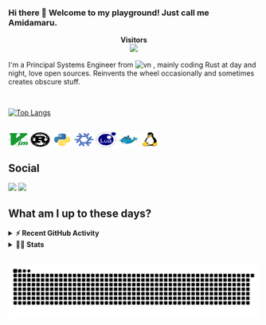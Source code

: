### Hi there 👋 Welcome to my playground! Just call me Amidamaru.

<p align="center">
  <b>Visitors</b><br>
  <img src="https://profile-counter.glitch.me/thaodt/count.svg" />
</p>

I'm a Principal Systems Engineer from <img src="https://static.dwcdn.net/css/flag-icons/flags/4x3/vn.svg" alt="vn" height="25"/> , 
mainly coding Rust at day and night, love open sources. Reinvents the wheel occasionally and sometimes creates obscure stuff.

<br>

[![Top Langs](https://github-readme-stats.vercel.app/api/top-langs/?username=thaodt&layout=compact&theme=gotham&cache_seconds=86400)](https://github.com/thaodt/thaodt)


<div style="display: inline_block"><br>
  <img align="center" alt="thaodt-nvim" height="30" width="40" src="https://raw.githubusercontent.com/devicons/devicon/master/icons/vim/vim-plain.svg">
  <img align="center" alt="thaodt-rust" height="30" width="40" src="https://raw.githubusercontent.com/devicons/devicon/master/icons/rust/rust-original.svg">
  <img align="center" alt="thaodt-python" height="30" width="40" src="https://raw.githubusercontent.com/devicons/devicon/master/icons/python/python-original.svg">
  <img align="center" alt="thaodt-nix" height="30" width="40" src="https://raw.githubusercontent.com/devicons/devicon/master/icons/nixos/nixos-plain.svg">  
  <img align="center" alt="thaodt-lua" height="30" width="40" src="https://raw.githubusercontent.com/devicons/devicon/master/icons/lua/lua-plain.svg">
  <img align="center" alt="thaodt-docker" height="30" width="40" src="https://raw.githubusercontent.com/devicons/devicon/master/icons/docker/docker-original.svg">
  <img align="center" alt="thaodt-linux" height="30" width="40" src="https://raw.githubusercontent.com/devicons/devicon/master/icons/linux/linux-original.svg">
</div>

## Social

<div>
  <a href="https://twitter.com/dreamsparkis" target="_blank"><img src="https://img.shields.io/badge/-Twitter-%23E4405F?style=for-the-badge&logo=twitter&logoColor=white" target="_blank"></a>
  <a href = "mailto:ardtimeit@gmail.com"><img src="https://img.shields.io/badge/-Gmail-%23333?style=for-the-badge&logo=gmail&logoColor=white" target="_blank"></a>

</div>

## What am I up to these days?
<details>
  <summary><b>⚡ Recent GitHub Activity</b></summary>
    <p>

<!--START_SECTION:activity-->
1. 🗣 Commented on [#204](https://github.com/informalsystems/hermes-sdk/issues/204#issuecomment-1993833017) in [informalsystems/hermes-sdk](https://github.com/informalsystems/hermes-sdk)
2. 🗣 Commented on [#242](https://github.com/rosenpass/rosenpass/issues/242#issuecomment-1970276129) in [rosenpass/rosenpass](https://github.com/rosenpass/rosenpass)
3. 🎉 Merged PR [#17](https://github.com/thaodt/feeds-reader/pull/17) in [thaodt/feeds-reader](https://github.com/thaodt/feeds-reader)
4. 🗣 Commented on [#83](https://github.com/rosenpass/rosenpass/issues/83#issuecomment-1916003726) in [rosenpass/rosenpass](https://github.com/rosenpass/rosenpass)
5. 🗣 Commented on [#83](https://github.com/rosenpass/rosenpass/issues/83#issuecomment-1912404930) in [rosenpass/rosenpass](https://github.com/rosenpass/rosenpass)
6. 🗣 Commented on [#83](https://github.com/rosenpass/rosenpass/issues/83#issuecomment-1910656271) in [rosenpass/rosenpass](https://github.com/rosenpass/rosenpass)
7. 🗣 Commented on [#83](https://github.com/rosenpass/rosenpass/issues/83#issuecomment-1910560220) in [rosenpass/rosenpass](https://github.com/rosenpass/rosenpass)
8. 🎉 Merged PR [#16](https://github.com/thaodt/feeds-reader/pull/16) in [thaodt/feeds-reader](https://github.com/thaodt/feeds-reader)
9. 🗣 Commented on [#224](https://github.com/rosenpass/rosenpass/pull/224#issuecomment-1875555825) in [rosenpass/rosenpass](https://github.com/rosenpass/rosenpass)
10. 🗣 Commented on [#2526](https://github.com/GreptimeTeam/greptimedb/pull/2526#issuecomment-1874789495) in [GreptimeTeam/greptimedb](https://github.com/GreptimeTeam/greptimedb)
<!--END_SECTION:activity-->
  </p>
</details>


<details>
  <summary><b>👨‍💻 Stats</b></summary>
  <p align="center">
    <a>
      <img align="center" src="https://gist.githubusercontent.com/thaodt/1db1d598a9e4550fa45eaede87135b3b/raw/97f3e5e943703e61b223dbc8cfa33ae9a5beb97b/github-metrics.svg"/>
    </a>
  </p>
</details>
<br>
<p align="center">
  <img width="600" src="https://raw.githubusercontent.com/thaodt/thaodt/master/assets/github-snake.svg" />
</p>
